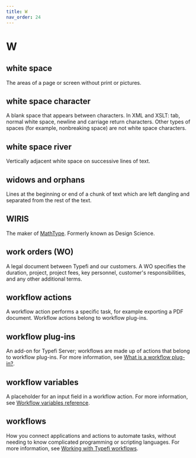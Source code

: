 ```yaml
---
title: W
nav_order: 24
---
```


# W

## white space
The areas of a page or screen without print or pictures.

## white space character
A blank space that appears between characters. In XML and XSLT: tab, normal white space, newline and carriage return characters. Other types of spaces (for example, nonbreaking space) are not white space characters.

## white space river
Vertically adjacent white space on successive lines of text.

## widows and orphans
Lines at the beginning or end of a chunk of text which are left dangling and separated from the rest of the text.

## WIRIS
The maker of [MathType](https://store.wiris.com/en/products/mathtype/download). Formerly known as Design Science.

## work orders (WO)
A legal document between Typefi and our customers. A WO specifies the duration, project, project fees, key personnel, customer's responsibilities, and any other additional terms. 

## workflow actions
A workflow action performs a specific task, for example exporting a PDF document. Workflow actions belong to workflow plug-ins.

## workflow plug-ins
An add-on for Typefi Server; workflows are made up of actions that belong to workflow plug-ins. For more information, see [What is a workflow plug-in?](https://help.typefi.com/hc/en-us/articles/360001533115).

## workflow variables
A placeholder for an input field in a workflow action. For more information, see [Workflow variables reference](https://help.typefi.com/hc/en-us/articles/360001597896).

## workflows
How you connect applications and actions to automate tasks, without needing to know complicated programming or scripting languages. For more information, see [Working with Typefi workflows](https://help.typefi.com/hc/en-us/articles/224301727).
